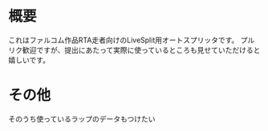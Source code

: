 # 概要
これはファルコム作品RTA走者向けのLiveSplit用オートスプリッタです。
プルリク歓迎ですが、提出にあたって実際に使っているところも見せていただけると嬉しいです。

# その他
そのうち使っているラップのデータもつけたい